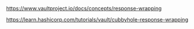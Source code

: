 https://www.vaultproject.io/docs/concepts/response-wrapping

https://learn.hashicorp.com/tutorials/vault/cubbyhole-response-wrapping